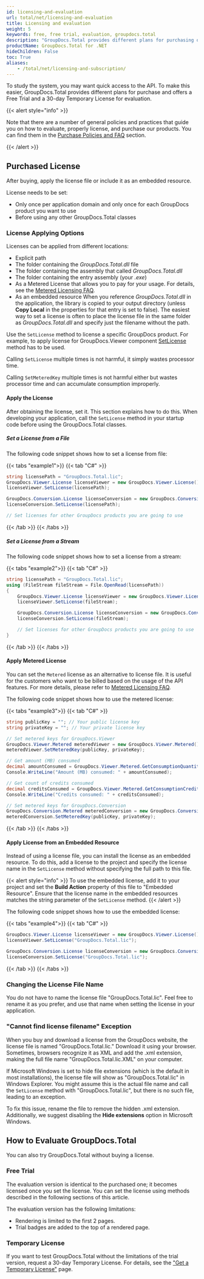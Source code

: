 ```yaml
---
id: licensing-and-evaluation
url: total/net/licensing-and-evaluation
title: Licensing and evaluation
weight: 5
keywords: free, free trial, evaluation, groupdocs.total
description: "GroupDocs.Total provides different plans for purchasing or offers a Free Trial and a 30-day Temporary License for evaluation."
productName: GroupDocs.Total for .NET
hideChildren: False
toc: True
aliases:
    - /total/net/licensing-and-subscription/
---
```

To study the system, you may want quick access to the API. To make this easier, GroupDocs.Total provides different plans for purchase and offers a Free Trial and a 30-day Temporary License for evaluation.

{{< alert style="info" >}}

Note that there are a number of general policies and practices that guide you on how to evaluate, properly license, and purchase our products. You can find them in the [Purchase Policies and FAQ](https://purchase.groupdocs.com/policies) section.

{{< /alert >}}

## Purchased License

After buying, apply the license file or include it as an embedded resource. 

License needs to be set:
- Only once per application domain and only once for each GroupDocs product you want to use
- Before using any other GroupDocs.Total classes
    
### License Applying Options

Licenses can be applied from different locations:

*   Explicit path
*   The folder containing the _GroupDocs.Total.dll_ file
*   The folder containing the assembly that called _GroupDocs.Total.dll_
*   The folder containing the entry assembly (your _.exe_)
*   As a Metered License that allows you to pay for your usage. For details, see the [Metered Licensing FAQ](https://purchase.groupdocs.com/faqs/licensing/metered/).
*   As an embedded resource
When you reference _GroupDocs.Total.dll_ in the application, the library is copied to your output directory (unless **Copy Local** in the properties for that entry is set to false). The easiest way to set a license is often to place the license file in the same folder as _GroupDocs.Total.dll_ and specify just the filename without the path.

Use the `SetLicense` method to license a specific GroupDocs product. For example, to apply license for GroupDocs.Viewer component [SetLicense](https://reference.groupdocs.com/viewer/net/groupdocs.viewer/license/setlicense/) method has to be used.

Calling `SetLicense` multiple times is not harmful, it simply wastes processor time.

Calling `SetMeteredKey` multiple times is not harmful either but wastes processor time and can accumulate consumption improperly.

#### Apply the License

After obtaining the license, set it. This section explains how to do this. When developing your application, call the `SetLicense` method in your startup code before using the GroupDocs.Total classes.

##### Set a License from a File

The following code snippet shows how to set a license from file:

{{< tabs "example1">}}
{{< tab "C#" >}}

```csharp
string licensePath = "GroupDocs.Total.lic";
GroupDocs.Viewer.License licenseViewer = new GroupDocs.Viewer.License();
licenseViewer.SetLicense(licensePath);

GroupDocs.Conversion.License licenseConversion = new GroupDocs.Conversion.License();
licenseConversion.SetLicense(licensePath);

// Set licenses for other GroupDocs products you are going to use

```

{{< /tab >}}
{{< /tabs >}}

##### Set a License from a Stream

The following code snippet shows how to set a license from a stream:

{{< tabs "example2">}}
{{< tab "C#" >}}

```csharp
string licensePath = "GroupDocs.Total.lic";
using (FileStream fileStream = File.OpenRead(licensePath))
{
    GroupDocs.Viewer.License licenseViewer = new GroupDocs.Viewer.License();
    licenseViewer.SetLicense(fileStream);

    GroupDocs.Conversion.License licenseConversion = new GroupDocs.Conversion.License();
    licenseConversion.SetLicense(fileStream);

    // Set licenses for other GroupDocs products you are going to use
}
```

{{< /tab >}}
{{< /tabs >}}

#### Apply Metered License

You can set the `Metered` license as an alternative to license file. It is useful for the customers who want to be billed based on the usage of the API features. For more details, please refer to [Metered Licensing FAQ](https://purchase.groupdocs.com/faqs/licensing/metered).

The following code snippet shows how to use the metered license:

{{< tabs "example3">}}
{{< tab "C#" >}}
```csharp
string publicKey = ""; // Your public license key
string privateKey = ""; // Your private license key

// Set metered keys for GroupDocs.Viewer
GroupDocs.Viewer.Metered meteredViewer = new GroupDocs.Viewer.Metered();
meteredViewer.SetMeteredKey(publicKey, privateKey);

// Get amount (MB) consumed
decimal amountConsumed = GroupDocs.Viewer.Metered.GetConsumptionQuantity();
Console.WriteLine("Amount (MB) consumed: " + amountConsumed);

// Get count of credits consumed
decimal creditsConsumed = GroupDocs.Viewer.Metered.GetConsumptionCredit();
Console.WriteLine("Credits consumed: " + creditsConsumed);

// Set metered keys for GroupDocs.Conversion
GroupDocs.Conversion.Metered meteredConversion = new GroupDocs.Conversion.Metered();
meteredConversion.SetMeteredKey(publicKey, privateKey);

```
{{< /tab >}}
{{< /tabs >}}

#### Apply License from an Embedded Resource

Instead of using a license file, you can install the license as an embedded resource. To do this, add a license to the project and specify the license name in the `SetLicense` method without specifying the full path to this file.

{{< alert style="info" >}}
To use the embedded license, add it to your project and set the **Build Action** property of this file to "Embedded Resource". Ensure that the license name in the embedded resources matches the string parameter of the `SetLicense` method.
{{< /alert >}}

The following code snippet shows how to use the embedded license:

{{< tabs "example4">}}
{{< tab "C#" >}}
```csharp
GroupDocs.Viewer.License licenseViewer = new GroupDocs.Viewer.License();
licenseViewer.SetLicense("GroupDocs.Total.lic");

GroupDocs.Conversion.License licenseConversion = new GroupDocs.Conversion.License();
licenseConversion.SetLicense("GroupDocs.Total.lic");
```
{{< /tab >}}
{{< /tabs >}}

### Changing the License File Name

You do not have to name the license file "GroupDocs.Total.lic". Feel free to rename it as you prefer, and use that name when setting the license in your application.

### "Cannot find license filename" Exception

When you buy and download a license from the GroupDocs website, the license file is named "GroupDocs.Total.lic." Download it using your browser. Sometimes, browsers recognize it as XML and add the .xml extension, making the full file name "GroupDocs.Total.lic.XML" on your computer.

If Microsoft Windows is set to hide file extensions (which is the default in most installations), the license file will show as "GroupDocs.Total.lic" in Windows Explorer. You might assume this is the actual file name and call the `SetLicense` method with "GroupDocs.Total.lic", but there is no such file, leading to an exception.

To fix this issue, rename the file to remove the hidden .xml extension. Additionally, we suggest disabling the **Hide extensions** option in Microsoft Windows.

## How to Evaluate GroupDocs.Total

You can also try GroupDocs.Total without buying a license.

### Free Trial

The evaluation version is identical to the purchased one; it becomes licensed once you set the license. You can set the license using methods described in the following sections of this article.

The evaluation version has the following limitations:

- Rendering is limited to the first 2 pages.
- Trial badges are added to the top of a rendered page.

### Temporary License

If you want to test GroupDocs.Total without the limitations of the trial version,   request a 30-day Temporary License. For details, see the ["Get a Temporary License"](https://purchase.groupdocs.com/temporary-license) page.

